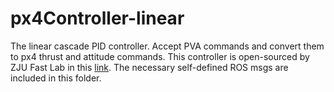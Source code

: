 # px4Controller-linear
The linear cascade PID controller. Accept PVA commands and convert them to px4 thrust and attitude commands. This controller is open-sourced by ZJU Fast Lab in this [link](https://github.com/ZJU-FAST-Lab/Fast-Drone-250/tree/master/src/realflight_modules/px4ctrl). The necessary self-defined ROS msgs are included in this folder.
